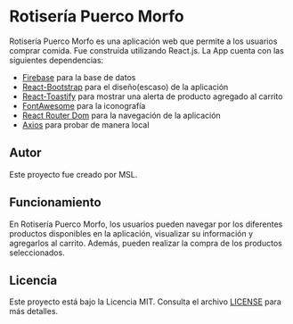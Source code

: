 # Rotisería Puerco Morfo

Rotisería Puerco Morfo es una aplicación web que permite a los usuarios comprar comida. Fue construida utilizando React.js. La App cuenta con las siguientes dependencias:

- [Firebase](https://firebase.google.com/) para la base de datos
- [React-Bootstrap](https://react-bootstrap.github.io/) para el diseño(escaso) de la aplicación
- [React-Toastify](https://github.com/fkhadra/react-toastify) para mostrar una alerta de producto agregado al carrito
- [FontAwesome](https://fontawesome.com/) para la iconografía
- [React Router Dom](https://reactrouter.com/) para la navegación de la aplicación
- [Axios](https://github.com/axios/axios) para probar de manera local

## Autor

Este proyecto fue creado por MSL.

## Funcionamiento

En Rotisería Puerco Morfo, los usuarios pueden navegar por los diferentes productos disponibles en la aplicación, visualizar su información y agregarlos al carrito. Además, pueden realizar la compra de los productos seleccionados.


## Licencia

Este proyecto está bajo la Licencia MIT. Consulta el archivo [LICENSE](https://github.com/tu-usuario/tu-repositorio/blob/main/LICENSE) para más detalles.
